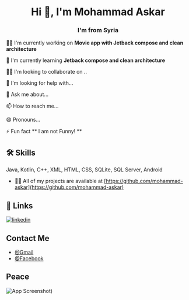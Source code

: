 <h1 align="center">Hi 👋, I'm Mohammad Askar</h1>
<h3 align="center">I'm from Syria</h3>


👩‍💻 I'm currently working on **Movie app with Jetback compose and clean architecture**

🧠 I'm currently learning **Jetback compose and clean architecture**

👯‍♀️ I'm looking to collaborate on ..

🤔 I'm looking for help with...

💬 Ask me about...

📫 How to reach me...

😄 Pronouns...

⚡️ Fun fact ** I am not Funny! **

## 🛠 Skills
Java, Kotlin, C++, XML, HTML, CSS, SQLite, SQL Server, Android

- 👨‍💻 All of my projects are available at [https://github.com/mohammad-askar](https://github.com/mohammad-askar)

## 🔗 Links
[![linkedin](https://img.shields.io/badge/linkedin-0A66C2?style=for-the-badge&logo=linkedin&logoColor=white)](https://www.linkedin.com/in/mohammad-askar-b19060250/)

## Contact Me

- [@Gmail](mizoo.askar@gmail.com)
- [@Facebook]([mizoo.askar@gmail.com](https://www.facebook.com/askar.mizo.7/))

## Peace

![App Screenshot](https://github.com/p4ulor/p4ulor/blob/main/imgs/matrix.jpg))
